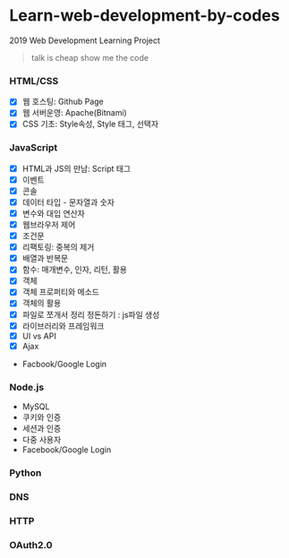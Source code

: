 # Learn-web-development-by-codes
2019 Web Development Learning Project

> talk is cheap show me the code

### HTML/CSS
- [x] 웹 호스팅: Github Page
- [x] 웹 서버운영: Apache(Bitnami)
- [x] CSS 기초: Style속성, Style 태그, 선택자

### JavaScript
- [x] HTML과 JS의 만남: Script 태그
- [x] 이벤트
- [x] 콘솔
- [x] 데이터 타입 - 문자열과 숫자
- [x] 변수와 대입 연산자
- [x] 웹브라우저 제어
- [x] 조건문
- [x] 리팩토링: 중복의 제거
- [x] 배열과 반복문
- [x] 함수: 매개변수, 인자, 리턴, 활용
- [x] 객체
- [x] 객체 프로퍼티와 메소드
- [x] 객체의 활용
- [x] 파일로 쪼개서 정리 정돈하기 : js파일 생성
- [x] 라이브러리와 프레임워크
- [x] UI vs API
- [x] Ajax
- Facbook/Google Login

### Node.js
- MySQL
- 쿠키와 인증
- 세션과 인증
- 다중 사용자
- Facebook/Google Login

### Python
### DNS
### HTTP
### OAuth2.0
